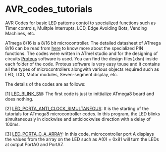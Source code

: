 # AVR_codes_tutorials
AVR Codes for basic LED patterns contol to specialized functions such as Timer controls, Mulitple Interrupts, LCD, Edge Avoiding Bots, Vending Machines, etc.

ATmega 8/16 is a 8/16 bit microcontroller. The detailed datasheet of ATmega 8/16 can be read from [here](https://www.gme.cz/data/attachments/dsh.958-112.1.pdf) to know more about the specialized PIN functions. The codes were written in ATmel studio and for the designing of circuits [Proteus](https://proteus.soft112.com/) software is used. You can find the design files(.dsn) inside each folder of the code. Proteus software is very easy touse and it contains all the types of microcontrollers alongwith various objects required such as LED, LCD, Motor modules, Seven-segment display, etc.

The details of the codes are as follows:

[1] [LED_BLINK_SW](https://github.com/AKASH2907/AVR_codes_tutorials/tree/master/1.LED_BLINK_SW): The first code is just to inittialize ATmega8 board and does nothing.

[2] [LED_PORTA_ANTI_CLOCK_SIMULTANEOUS](https://github.com/AKASH2907/AVR_codes_tutorials/tree/master/1.LED_PORTA_ANTI_CLOCK_SIMULTANEOUS): It is the starting of the tutorials for ATmega8 microcontroller codes. In this program, the LED blinks simultaneously in clockwise and anticlockwise direction with a delay of 100ms.

[3] [LED_PORTA_C_A_ARRAY](https://github.com/AKASH2907/AVR_codes_tutorials/tree/master/2.LED_PORTA_C_A_ARRAY): In this code, microcontroller port A displays the values from the array on the LED such as A(0) = 0x81 will turn the LEDs at output PortA0 and PortA7.
